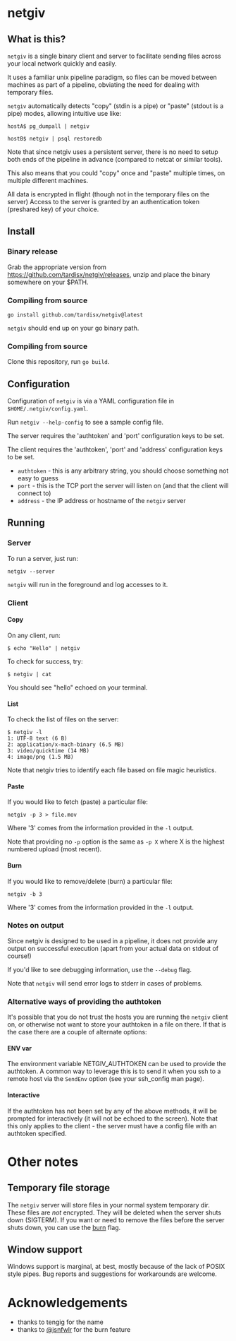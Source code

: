 # netgiv

## What is this?

`netgiv` is a single binary client and server to facilitate sending files across
your local network quickly and easily.

It uses a familiar unix pipeline paradigm, so files can be moved between machines
as part of a pipeline, obviating the need for dealing with temporary files.

`netgiv` automatically detects "copy" (stdin is a pipe) or "paste" (stdout is a
pipe) modes, allowing intuitive use like:

    hostA$ pg_dumpall | netgiv

    hostB$ netgiv | psql restoredb

Note that since netgiv uses a persistent server, there is no need to setup both ends
of the pipeline in advance (compared to netcat or similar tools).

This also means that you could "copy" once and "paste" multiple times, on
multiple different machines.

All data is encrypted in flight (though not in the temporary files on the server)
Access to the server is granted by an authentication token (preshared key) of your
choice.

## Install

### Binary release

Grab the appropriate version from https://github.com/tardisx/netgiv/releases, unzip
and place the binary somewhere on your $PATH.

### Compiling from source

    go install github.com/tardisx/netgiv@latest

`netgiv` should end up on your go binary path.

### Compiling from source

Clone this repository, run `go build`.

## Configuration

Configuration of `netgiv` is via a YAML configuration file in
`$HOME/.netgiv/config.yaml`.

Run `netgiv --help-config` to see a sample config file.

The server requires the 'authtoken' and 'port' configuration keys to be set.

The client requires the 'authtoken', 'port' and 'address' configuration keys to be 
set.

* `authtoken` - this is any arbitrary string, you should choose something not easy to
  guess
* `port` - this is the TCP port the server will listen on (and that the client will
  connect to)
* `address` - the IP address or hostname of the `netgiv` server

## Running


### Server

To run a server, just run:

    netgiv --server

`netgiv` will run in the foreground and log accesses to it.

### Client

#### Copy

On any client, run:

    $ echo "Hello" | netgiv

To check for success, try:

    $ netgiv | cat

You should see "hello" echoed on your terminal.

#### List

To check the list of files on the server:

    $ netgiv -l
    1: UTF-8 text (6 B)
    2: application/x-mach-binary (6.5 MB)
    3: video/quicktime (14 MB)
    4: image/png (1.5 MB)

Note that netgiv tries to identify each file based on file magic heuristics.

#### Paste

If you would like to fetch (paste) a particular file:

    netgiv -p 3 > file.mov

Where '3' comes from the information provided in the `-l` output.

Note that providing no `-p` option is the same as `-p X` where X is the highest
numbered upload (most recent).

#### Burn

If you would like to remove/delete (burn) a particular file:

    netgiv -b 3

Where '3' comes from the information provided in the `-l` output.

### Notes on output

Since netgiv is designed to be used in a pipeline, it does not provide any
output on successful execution (apart from your actual data on stdout of course!)

If you'd like to see debugging information, use the `--debug` flag.

Note that `netgiv` will send error logs to stderr in cases of problems.

### Alternative ways of providing the authtoken

It's possible that you do not trust the hosts you are running the `netgiv` client on,
or otherwise not want to store your authtoken in a file on there. If that is the case
there are a couple of alternate options:

#### ENV var

The environment variable NETGIV_AUTHTOKEN can be used to provide the authtoken. A
common way to leverage this is to send it when you ssh to a remote host via the
`SendEnv` option (see your ssh_config man page).

#### Interactive

If the authtoken has not been set by any of the above methods, it will be prompted
for interactively (it will not be echoed to the screen). Note that this only applies
to the client - the server must have a config file with an authtoken specified.

# Other notes

## Temporary file storage

The `netgiv` server will store files in your normal system temporary dir. These files 
are *not* encrypted. They will be deleted when the server shuts down (SIGTERM). If you
want or need to remove the files before the server shuts down, you can use the 
[burn](#burn) flag.

## Window support

Windows support is marginal, at best, mostly because of the lack of POSIX style 
pipes. Bug reports and suggestions for workarounds are welcome.

# Acknowledgements

* thanks to tengig for the name
* thanks to [@jsnfwlr](https://github.com/jsnfwlr) for the burn feature
